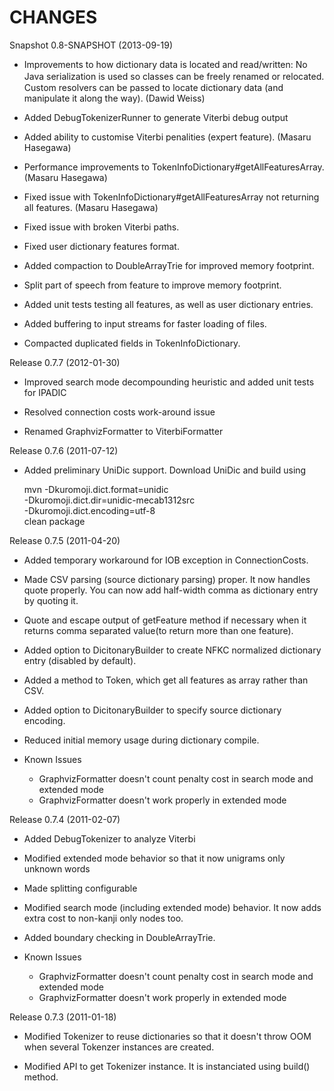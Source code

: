 CHANGES
=======

Snapshot 0.8-SNAPSHOT (2013-09-19)

* Improvements to how dictionary data is located and read/written: No Java serialization
  is used so classes can be freely renamed or relocated.　 Custom resolvers can be passed
  to locate dictionary data (and manipulate it along the way). (Dawid Weiss)
  
* Added DebugTokenizerRunner to generate Viterbi debug output

* Added ability to customise Viterbi penalities (expert feature). (Masaru Hasegawa)

* Performance improvements to TokenInfoDictionary#getAllFeaturesArray. (Masaru Hasegawa)

* Fixed issue with TokenInfoDictionary#getAllFeaturesArray not returning all features. (Masaru Hasegawa)

* Fixed issue with broken Viterbi paths.

* Fixed user dictionary features format.

* Added compaction to DoubleArrayTrie for improved memory footprint.

* Split part of speech from feature to improve memory footprint.

* Added unit tests testing all features, as well as user dictionary entries.

* Added buffering to input streams for faster loading of files.

* Compacted duplicated fields in TokenInfoDictionary.


Release 0.7.7 (2012-01-30)

* Improved search mode decompounding heuristic and added unit tests for IPADIC

* Resolved connection costs work-around issue

* Renamed GraphvizFormatter to ViterbiFormatter


Release 0.7.6 (2011-07-12)

* Added preliminary UniDic support.  Download UniDic and build using

    mvn -Dkuromoji.dict.format=unidic \
        -Dkuromoji.dict.dir=unidic-mecab1312src \
        -Dkuromoji.dict.encoding=utf-8 \
        clean package


Release 0.7.5 (2011-04-20)

* Added temporary workaround for IOB exception in ConnectionCosts.

* Made CSV parsing (source dictionary parsing) proper. It now handles quote properly.
  You can now add half-width comma as dictionary entry by quoting it.

* Quote and escape output of getFeature method if necessary when it returns comma separated value(to return more than one feature).

* Added option to DicitonaryBuilder to create NFKC normalized dictionary entry (disabled by default).

* Added a method to Token, which get all features as array rather than CSV.

* Added option to DicitonaryBuilder to specify source dictionary encoding.

* Reduced initial memory usage during dictionary compile.

* Known Issues

  - GraphvizFormatter doesn't count penalty cost in search mode and extended mode
  - GraphvizFormatter doesn't work properly in extended mode


Release 0.7.4 (2011-02-07)

* Added DebugTokenizer to analyze Viterbi

* Modified extended mode behavior so that it now unigrams only unknown words

* Made splitting configurable

* Modified search mode (including extended mode) behavior. It now adds extra cost to non-kanji only nodes too.

* Added boundary checking in DoubleArrayTrie.

* Known Issues

  - GraphvizFormatter doesn't count penalty cost in search mode and extended mode
  - GraphvizFormatter doesn't work properly in extended mode

 
Release 0.7.3 (2011-01-18)

* Modified Tokenizer to reuse dictionaries so that it doesn't throw OOM when
  several Tokenzer instances are created.

* Modified API to get Tokenizer instance. It is instanciated using build()
  method.
